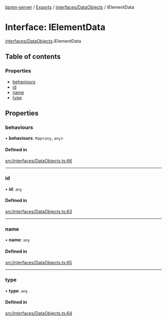 [bpmn-server](../README.md) / [Exports](../modules.md) / [interfaces/DataObjects](../modules/interfaces_DataObjects.md) / IElementData

# Interface: IElementData

[interfaces/DataObjects](../modules/interfaces_DataObjects.md).IElementData

## Table of contents

### Properties

- [behaviours](interfaces_DataObjects.IElementData.md#behaviours)
- [id](interfaces_DataObjects.IElementData.md#id)
- [name](interfaces_DataObjects.IElementData.md#name)
- [type](interfaces_DataObjects.IElementData.md#type)

## Properties

### behaviours

• **behaviours**: `Map`\<`any`, `any`\>

#### Defined in

[src/interfaces/DataObjects.ts:66](https://github.com/linonetwo/bpmn-server/blob/02da6f2/src/interfaces/DataObjects.ts#L66)

___

### id

• **id**: `any`

#### Defined in

[src/interfaces/DataObjects.ts:63](https://github.com/linonetwo/bpmn-server/blob/02da6f2/src/interfaces/DataObjects.ts#L63)

___

### name

• **name**: `any`

#### Defined in

[src/interfaces/DataObjects.ts:65](https://github.com/linonetwo/bpmn-server/blob/02da6f2/src/interfaces/DataObjects.ts#L65)

___

### type

• **type**: `any`

#### Defined in

[src/interfaces/DataObjects.ts:64](https://github.com/linonetwo/bpmn-server/blob/02da6f2/src/interfaces/DataObjects.ts#L64)
